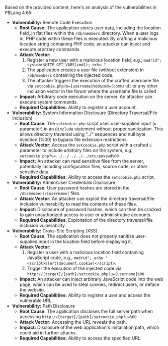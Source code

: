 Based on the provided content, here's an analysis of the vulnerabilities in PBLang 4.65:

*   **Vulnerability:** Remote Code Execution
    *   **Root Cause:** The application stores user data, including the location field, in flat files within the `/db/members` directory. When a user logs in, PHP code within these files is executed. By crafting a malicious location string containing PHP code, an attacker can inject and execute arbitrary commands.
    *   **Attack Vector:**
        1.  Register a new user with a malicious location field, e.g., `madrid"; system($HTTP_GET_VARS[cmd]); echo "`
        2.  The application creates a user file (without extension) in `/db/members` containing the injected code.
        3.  The attacker triggers the execution of the crafted username file via `setcookie.php?u=[username]%00&cmd=[command]` or any other inclusion vector in the forum where the username file is called
    *   **Impact:** Arbitrary code execution on the server. An attacker can execute system commands.
    *   **Required Capabilities:** Ability to register a user account.
*   **Vulnerability:** System Information Disclosure (Directory Traversal/File Inclusion)
    *   **Root Cause:** The `setcookie.php` script uses user-supplied input (`u` parameter) in an `@include` statement without proper sanitization. This allows directory traversal using "../" sequences and null byte injection (%00) to bypass file extension restrictions.
    *   **Attack Vector:** Access the `setcookie.php` script with a crafted `u` parameter to include arbitrary files on the system, e.g., `setcookie.php?u=../../../../../etc/passwd%00`
    *   **Impact:** An attacker can read sensitive files from the server, potentially including configuration files, source code, or other sensitive data.
    *   **Required Capabilities:** Ability to access the `setcookie.php` script.
*   **Vulnerability:** Admin/User Credentials Disclosure
    *   **Root Cause:** User password hashes are stored in the `/db/members/[username]` files.
    *   **Attack Vector:** An attacker can exploit the directory traversal/file inclusion vulnerability to read the contents of these files.
    *   **Impact:** Disclosure of password hashes, which can then be cracked to gain unauthorized access to user or administrative accounts.
    *   **Required Capabilities:** Exploitation of the directory traversal/file inclusion vulnerability.
*   **Vulnerability:** Cross-Site Scripting (XSS)
    *   **Root Cause:** The application does not properly sanitize user-supplied input in the location field before displaying it.
    *   **Attack Vector:**
        1.  Register a user with a malicious location field containing JavaScript code, e.g., `madrid"; echo "<script>alert(document.cookie)</script>`.
        2.  Trigger the execution of the injected code via `http://[target]/[path]/setcookie.php?u=[username]%00`
    *   **Impact:** An attacker can inject arbitrary JavaScript code into the web page, which can be used to steal cookies, redirect users, or deface the website.
    *   **Required Capabilities:** Ability to register a user and access the vulnerable URL.
*   **Vulnerability:** Path Disclosure
    *   **Root Cause:** The application discloses the full server path when accessing `http://[target]/[path]/setcookie.php?u=%00`
    *   **Attack Vector:** Accessing the URL reveals the path.
    *   **Impact:** Disclosure of the web application's installation path, which could aid in further attacks.
    *   **Required Capabilities:** Ability to access the specified URL.